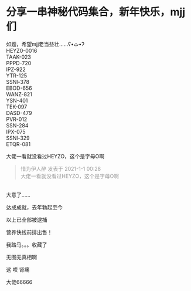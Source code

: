 # 分享一串神秘代码集合，新年快乐，mjj们


如题，希望mjj老当益壮……ʕ•ٹ•ʔ<br />
 HEYZ0-0016<br />
 TAAK-023<br />
 PPPD-720<br />
 IPZ-922<br />
 YTR-125<br />
 SSNl-378<br />
 EBOD-656<br />
 WANZ-821<br />
 YSN-401<br />
 TEK-097<br />
 DASD-479<br />
 PVR-012<br />
SSN-284<br />
 IPX-075<br />
 SSNl-329<br />
 ETQR-081

<img id="aimg_qrz7k" onclick="zoom(this, this.src, 0, 0, 0)" class="zoom" src="https://s3.ax1x.com/2021/01/01/rvISyQ.jpg" onmouseover="img_onmouseoverfunc(this)" onload="thumbImg(this)" border="0" alt="" /><br />
大佬一看就没看过HEYZO，这个是字母O啊

<div class="quote"><blockquote><font color="#999999">惜为伊人醉 发表于 2021-1-1 00:28</font><br />
<font color="#999999">大佬一看就没看过HEYZO，这个是字母O啊</font></blockquote></div><br />
大意了……

达成成就，去年勃起至今

以上已全部被逮捕

营养快线前排出售！

我踏马。。。收藏了

无图无真相啊

这 哎 肾痛

大佬66666<br />
<img src="static/image/smiley/default/lol.gif" smilieid="12" border="0" alt="" />
